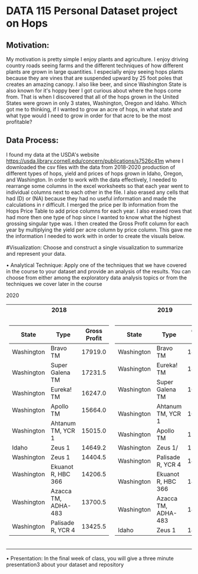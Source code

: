 # DATA 115 Personal Dataset project on Hops


## Motivation: 
   My motivation is pretty simple I enjoy plants and agriculture. I enjoy driving country roads seeing farms and the different techniques of how different plants are grown in large quantities. I especially enjoy seeing hops plants because they are vines that are suspended upward by 25 foot poles that creates an amazing canopy. I also like beer, and since Washington State is also known for it's hoppy beer I got curious about where the hops come from. That is when I discovered that all of the hops grown in the United States were grown in only 3 states, Washington, Oregon and Idaho. Which got me to thinking, if I wanted to grow an acre of hops, in what state and what type would I need to grow in order for that acre to be the most profitable? 

## Data Process: 
   I found my data at the USDA's website https://usda.library.cornell.edu/concern/publications/s7526c41m where I downloaded the csv files with the data from 2018-2020 production of different types of hops, yield and prices of hops grown in Idaho, Oregon, and Washington. 
   In order to work with the data effectively, I needed to rearrange some columns in the excel worksheets so that each year went to individual columns next to each other in the file. I also erased any cells that had (D) or (NA) because they had no useful information and made the calculations in r difficult. I merged the price per lb information from the Hops Price Table to add price columns for each year. I also erased rows that had more then one type of hop since I wanted to know what the highest grossing singular type was. I then created the Gross Profit column for each year by multiplying the yield per acre column by price column. This gave me the information I needed to work with in order to create the visuals below. 


#Visualization: 
Choose and construct a single visualization to summarize and represent your data.








• Analytical Technique: Apply one of the techniques that we have covered in the course to your
dataset and provide an analysis of the results. You can choose from either among the exploratory data
analysis topics or from the techniques we cover later in the course


<table>
<tr><th>2018 </th><th> 2019 </th></tr> 2020 </th></tr>
<tr><td>

| State | Type | Gross Profit|
| --- | --- | --- |
|Washington|	Bravo TM |	17919.0	|	
|Washington	|Super Galena TM	| 17231.5	|	
|Washington	| Eureka! TM	| 16247.0		|
|Washington	| Apollo TM	|15664.0		|
|Washington|	Ahtanum TM, YCR 1	|15015.0|		
|Idaho	|Zeus 1 |	14649.2		|
|Washington	|Zeus 1|14404.5	|	
|Washington	|Ekuanot R, HBC 366	|14206.5	|	
|Washington|	Azacca TM, ADHA-483|	13700.5	|	
|Washington	|Palisade R, YCR 4	| 13425.5	|


</td><td>

| State | Type | Gross Profit|
| --- | --- | --- |
|Washington|	Bravo TM	|18652.8		|
|Washington|	Eureka! TM|	18490.4		|
|Washington|	Super Galena TM	|16651.8	|	
|Washington|	Ahtanum TM, YCR 1	|16356.0|		
|Washington|	Apollo TM	|15863.0	|	
|Washington|	Zeus 1/	|15196.0		|
|Washington|	Palisade R, YCR 4|	14616.0	|	
|Washington|	Ekuanot R, HBC 366	|14401.4	|	
|Washington|	Azacca TM, ADHA-483	|14157.8	|	
|Idaho|	Zeus 1	|14028.0	|

</td><td>

| State | Type | Gross Profit|
| --- | --- | --- |
|Oregon|	Super Galena TM|	16806.0	|	
|Washington	|Super Galena TM	|15816.0|		
|Idaho	Idaho 7 TM	|14163.6	|	
|Oregon	|Amarillo R, VGXP01	|14160.0	|	
|Washington|	Eureka! TM|	13992.0		|
|Washington|	Bravo TM|	13848.0		|
|Oregon	|Liberty|	13734.0		|
|Idaho	Mosaic R, HBC 369|	13543.0|		
|Washington	|Apollo TM	|13488.0	|	
|Washington	|Ekuanot R, HBC 366	|12948.0	|

<tr><td></table>

• Presentation: In the final week of class, you will give a three minute presentation3 about your
dataset and repository


